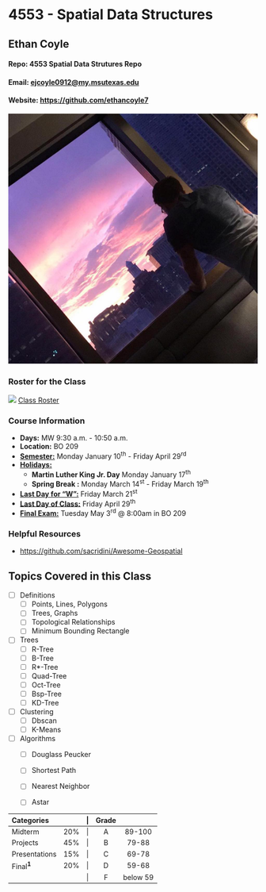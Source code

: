 # 4553 - Spatial Data Structures
## Ethan Coyle
#### Repo: 4553 Spatial Data Strutures Repo
#### Email: ejcoyle0912@my.msutexas.edu
#### Website: https://github.com/ethancoyle7

![text if link is broke](MyPicture.jpg)


### Roster for the Class

![](https://d3vv6lp55qjaqc.cloudfront.net/items/220B0V0H3c041K2p251Z/google-sheets-16.png?X-CloudApp-Visitor-Id=1094421) [Class Roster](https://docs.google.com/spreadsheets/d/1f8bAaOnt9maLomWO3WWXTwb7yqCbTVavk1FJo-BNYL4/edit?usp=sharing)


### Course Information
- __Days:__ MW 9:30 a.m. - 10:50 a.m. 
- __Location:__ BO 209
- [__Semester:__](https://msutexas.edu/registrar/_assets/files/pdfs/acadcal2022.pdf) Monday January 10<sup>th</sup> - Friday April 29<sup>rd</sup>
- [__Holidays:__](https://msutexas.edu/registrar/_assets/files/pdfs/acadcal2022.pdf)
  - __Martin Luther King Jr. Day__ Monday January 17<sup>th</sup>
  - __Spring Break :__ Monday March 14<sup>st</sup> - Friday March 19<sup>th</sup> 
- [__Last Day for “W”:__](https://msutexas.edu/registrar/_assets/files/pdfs/acadcal2022.pdf)  Friday March 21<sup>st</sup>
- [__Last Day of Class:__](https://msutexas.edu/registrar/_assets/files/pdfs/acadcal2022.pdf) Friday April 29<sup>th</sup>
- [__Final Exam:__](https://msutexas.edu/registrar/_assets/files/pdfs/spring22finals.pdf) Tuesday May 3<sup>rd</sup> @ 8:00am in BO 209

### Helpful Resources


- https://github.com/sacridini/Awesome-Geospatial





## Topics Covered in this Class

- [ ] Definitions
  - [ ] Points, Lines, Polygons
  - [ ] Trees, Graphs
  - [ ] Topological Relationships
  - [ ] Minimum Bounding Rectangle
- [ ] Trees
  - [ ] R-Tree
  - [ ] B-Tree
  - [ ] R*-Tree
  - [ ] Quad-Tree
  - [ ] Oct-Tree
  - [ ] Bsp-Tree
  - [ ] KD-Tree
- [ ] Clustering
  - [ ] Dbscan
  - [ ] K-Means
- [ ] Algorithms
  - [ ] Douglass Peucker
  - [ ] Shortest Path
  - [ ] Nearest Neighbor
  - [ ] Astar





| Categories            |       |  \|   | Grade |          |
| :-------------------- | :---: | :---: | :---: | :------: |
| Midterm               |  20%  |  \|   |   A   |  89-100  |
| Projects              |  45%  |  \|   |   B   |  79-88   |
| Presentations         |  15%  |  \|   |   C   |  69-78   |
| Final<sup>**1**</sup> |  20%  |  \|   |   D   |  59-68   |
|                       |       |  \|   |   F   | below 59 |


